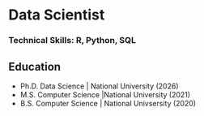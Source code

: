 # Data Scientist

### Technical Skills: R, Python, SQL

## Education
- Ph.D. Data Science | National University (2026)
- M.S. Computer Science |National University (2021)
- B.S. Computer Science | National Univsersity (2020)

